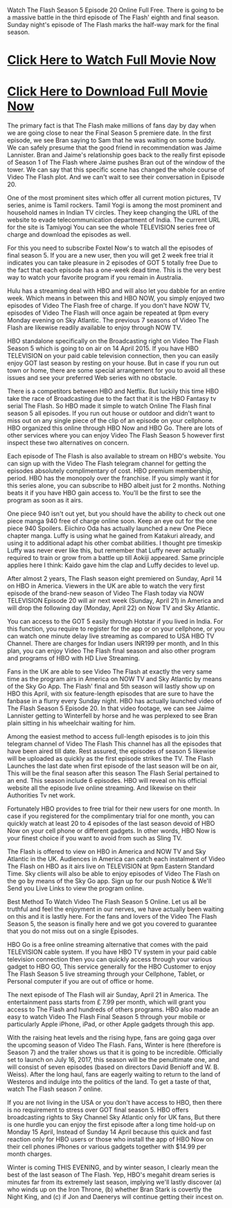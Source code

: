 Watch The Flash Season 5 Episode 20 Online Full Free. There is going to be a massive battle in the third episode of The Flash' eighth and final season. Sunday night's episode of The Flash marks the half-way mark for the final season.

<h1><a href="https://mronetv.blogspot.com/p/george-r.html">Click Here to Watch Full Movie Now</a></h1>

<h1><a href="https://mronetv.blogspot.com/p/george-r.html">Click Here to Download Full Movie Now</a></h1>

The primary fact is that The Flash make millions of fans day by day when we are going close to near the Final Season 5 premiere date. In the first episode, we see Bran saying to Sam that he was waiting on some buddy. We can safely presume that the good friend in recommendation was Jaime Lannister. Bran and Jaime's relationship goes back to the really first episode of Season 1 of The Flash where Jaime pushes Bran out of the window of the tower. We can say that this specific scene has changed the whole course of Video The Flash plot. And we can't wait to see their conversation in Episode 20.

One of the most prominent sites which offer all current motion pictures, TV series, anime is Tamil rockers. Tamil Yogi is among the most prominent and household names in Indian TV circles. They keep changing the URL of the website to evade telecommunication department of India. The current URL for the site is Tamiyogi You can see the whole TELEVISION series free of charge and download the episodes as well.

For this you need to subscribe Foxtel Now's to watch all the episodes of final season 5. If you are a new user, then you will get 2 week free trial it indicates you can take pleasure in 2 episodes of GOT 5 totally free Due to the fact that each episode has a one-week dead time. This is the very best way to watch your favorite program if you remain in Australia.

Hulu has a streaming deal with HBO and will also let you dabble for an entire week. Which means in between this and HBO NOW, you simply enjoyed two episodes of Video The Flash free of charge. If you don't have NOW TV, episodes of Video The Flash will once again be repeated at 9pm every Monday evening on Sky Atlantic. The previous 7 seasons of Video The Flash are likewise readily available to enjoy through NOW TV.

HBO standalone specifically on the Broadcasting right on Video The Flash Season 5 which is going to on air on 14 April 2015. If you have HBO TELEVISION on your paid cable television connection, then you can easily enjoy GOT last season by resting on your house. But in case if you run out town or home, there are some special arrangement for you to avoid all these issues and see your preferred Web series with no obstacle.

There is a competitors between HBO and Netflix. But luckily this time HBO take the race of Broadcasting due to the fact that it is the HBO Fantasy tv serial The Flash. So HBO made it simple to watch Online The Flash final season 5 all episodes. If you run out house or outdoor and didn't want to miss out on any single piece of the clip of an episode on your cellphone. HBO organized this online through HBO Now and HBO Go. There are lots of other services where you can enjoy Video The Flash Season 5 however first inspect these two alternatives on concern.

Each episode of The Flash is also available to stream on HBO's website. You can sign up with the Video The Flash telegram channel for getting the episodes absolutely complimentary of cost. HBO premium membership, period. HBO has the monopoly over the franchise. If you simply want it for this series alone, you can subscribe to HBO albeit just for 2 months. Nothing beats it if you have HBO gain access to. You'll be the first to see the program as soon as it airs.

One piece 940 isn't out yet, but you should have the ability to check out one piece manga 940 free of charge online soon. Keep an eye out for the one piece 940 Spoilers. Eiichiro Oda has actually launched a new One Piece chapter manga. Luffy is using what he gained from Katakuri already, and using it to additional adapt his other combat abilities. I thought pre timeskip Luffy was never ever like this, but remember that Luffy never actually required to train or grow from a battle up till Aokiji appeared. Same principle applies here I think: Kaido gave him the clap and Luffy decides to level up.

After almost 2 years, The Flash season eight premiered on Sunday, April 14 on HBO in America. Viewers in the UK are able to watch the very first episode of the brand-new season of Video The Flash today via NOW TELEVISION Episode 20 will air next week (Sunday, April 21) in America and will drop the following day (Monday, April 22) on Now TV and Sky Atlantic.

You can access to the GOT 5 easily through Hotstar if you lived in India. For this function, you require to register for the app or on your cellphone, or you can watch one minute delay live streaming as compared to USA HBO TV Channel. There are charges for Indian users INR199 per month, and In this plan, you can enjoy Video The Flash final season and also other program and programs of HBO with HD Live Streaming.

Fans in the UK are able to see Video The Flash at exactly the very same time as the program airs in America on NOW TV and Sky Atlantic by means of the Sky Go App. The Flash' final and 5th season will lastly show up on HBO this April, with six feature-length episodes that are sure to have the fanbase in a flurry every Sunday night. HBO has actually launched video of The Flash Season 5 Episode 20. In that video footage, we can see Jaime Lannister getting to Winterfell by horse and he was perplexed to see Bran plain sitting in his wheelchair waiting for him.

Among the easiest method to access full-length episodes is to join this telegram channel of Video The Flash This channel has all the episodes that have been aired till date. Rest assured, the episodes of season 5 likewise will be uploaded as quickly as the first episode strikes the TV. The Flash Launches the last date when first episode of the last season will be on air, This will be the final season after this season The Flash Serial pertained to an end. This season include 6 episodes. HBO will reveal on his official website all the episode live online streaming. And likewise on their Authorities Tv net work.

Fortunately HBO provides to free trial for their new users for one month. In case if you registered for the complimentary trial for one month, you can quickly watch at least 20 to 4 episodes of the last season devoid of HBO Now on your cell phone or different gadgets. In other words, HBO Now is your finest choice if you want to avoid from such as Sling TV.

The Flash is offered to view on HBO in America and NOW TV and Sky Atlantic in the UK. Audiences in America can catch each instalment of Video The Flash on HBO as it airs live on TELEVISION at 9pm Eastern Standard Time. Sky clients will also be able to enjoy episodes of Video The Flash on the go by means of the Sky Go app. Sign up for our push Notice & We'll Send you Live Links to view the program online.

Best Method To Watch Video The Flash Season 5 Online. Let us all be truthful and feel the enjoyment in our nerves, we have actually been waiting on this and it is lastly here. For the fans and lovers of the Video The Flash Season 5, the season is finally here and we got you covered to guarantee that you do not miss out on a single Episodes.

HBO Go is a free online streaming alternative that comes with the paid TELEVISION cable system. If you have HBO TV system in your paid cable television connection then you can quickly access through your various gadget to HBO GO, This service generally for the HBO Customer to enjoy The Flash Season 5 live streaming through your Cellphone, Tablet, or Personal computer if you are out of office or home.

The next episode of The Flash will air Sunday, April 21 in America. The entertainment pass starts from £ 7.99 per month, which will grant you access to The Flash and hundreds of others programs. HBO also made an easy to watch Video The Flash Final Season 5 through your mobile or particularly Apple iPhone, iPad, or other Apple gadgets through this app.

With the raising heat levels and the rising hype, fans are going gaga over the upcoming season of Video The Flash. Fans, Winter is here (therefore is Season 7) and the trailer shows us that it is going to be incredible. Officially set to launch on July 16, 2017, this season will be the penultimate one, and will consist of seven episodes (based on directors David Benioff and W. B. Weiss). After the long haul, fans are eagerly waiting to return to the land of Westeros and indulge into the politics of the land. To get a taste of that, watch The Flash season 7 online.

If you are not living in the USA or you don't have access to HBO, then there is no requirement to stress over GOT final season 5. HBO offers broadcasting rights to Sky Channel Sky Atlantic only for UK fans, But there is one hurdle you can enjoy the first episode after a long time hold-up on Monday 15 April, Instead of Sunday 14 April because this quick and fast reaction only for HBO users or those who install the app of HBO Now on their cell phones iPhones or various gadgets together with $14.99 per month charges.

Winter is coming THIS EVENING, and by winter season, I clearly mean the best of the last season of The Flash. Yep, HBO's megahit dream series is minutes far from its extremely last season, implying we'll lastly discover (a) who winds up on the Iron Throne, (b) whether Bran Stark is covertly the Night King, and (c) if Jon and Daenerys will continue getting their incest on.
